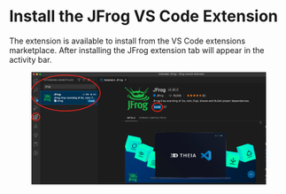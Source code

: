 # Install the JFrog VS Code Extension

The extension is available to install from the VS Code extensions marketplace. After installing the JFrog extension tab will appear in the activity bar.&#x20;

<figure><img src="../../../.gitbook/assets/image.png" alt=""><figcaption></figcaption></figure>

